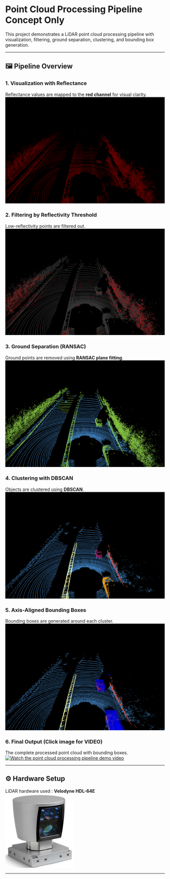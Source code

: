 # Point Cloud Processing Pipeline Concept Only

This project demonstrates a LiDAR point cloud processing pipeline with visualization, filtering, ground separation, clustering, and bounding box generation.  

---

## 🖼️ Pipeline Overview

### 1. Visualization with Reflectance  
Reflectance values are mapped to the **red channel** for visual clarity.  
![Visualization](images/Reflectance.png)

### 2. Filtering by Reflectivity Threshold  
Low-reflectivity points are filtered out.  
![Filtering](images/Threshold_Reflectance.png)

### 3. Ground Separation (RANSAC)  
Ground points are removed using **RANSAC plane fitting**.  
![Ground Separation](images/Ransac_Ground_Separation.png)

### 4. Clustering with DBSCAN  
Objects are clustered using **DBSCAN**.  
![Clustering](images/Dbscan_Clusters.png)

### 5. Axis-Aligned Bounding Boxes  
Bounding boxes are generated around each cluster.  
![Bounding Boxes](images/Bounding_Boxes_AA.png)

### 6. Final Output  (Click image for VIDEO)
The complete processed point cloud with bounding boxes.  <br>
[![Watch the point cloud processing pipeline demo video](https://img.youtube.com/vi/NG4hXilxNBk/0.jpg)](https://youtu.be/NG4hXilxNBk)

---

## ⚙️ Hardware Setup  
LiDAR hardware used : **Velodyne HDL-64E**  
![LiDAR Hardware](images/lidar_velodyne_kitti.jpg)

---

